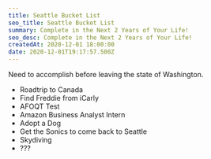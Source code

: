 ```yaml
---
title: Seattle Bucket List
seo_title: Seattle Bucket List
summary: Complete in the Next 2 Years of Your Life!
seo_desc: Complete in the Next 2 Years of Your Life!
createdAt: 2020-12-01 18:00:00
date: 2020-12-01T19:17:57.500Z
---
```

Need to accomplish before leaving the state of Washington.


- Roadtrip to Canada
- Find Freddie from iCarly
- AFOQT Test
- Amazon Business Analyst Intern
- Adopt a Dog
- Get the Sonics to come back to Seattle
- Skydiving
- ???
